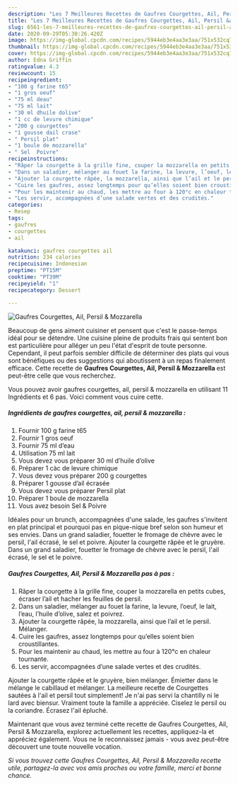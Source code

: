 ```yaml
---
description: "Les 7 Meilleures Recettes de Gaufres Courgettes, Ail, Persil &amp;amp; Mozzarella"
title: "Les 7 Meilleures Recettes de Gaufres Courgettes, Ail, Persil &amp;amp; Mozzarella"
slug: 6561-les-7-meilleures-recettes-de-gaufres-courgettes-ail-persil-and-amp-mozzarella
date: 2020-09-29T05:30:26.420Z
image: https://img-global.cpcdn.com/recipes/5944eb3e4aa3e3aa/751x532cq70/gaufres-courgettes-ail-persil-mozzarella-photo-principale-de-la-recette.jpg
thumbnail: https://img-global.cpcdn.com/recipes/5944eb3e4aa3e3aa/751x532cq70/gaufres-courgettes-ail-persil-mozzarella-photo-principale-de-la-recette.jpg
cover: https://img-global.cpcdn.com/recipes/5944eb3e4aa3e3aa/751x532cq70/gaufres-courgettes-ail-persil-mozzarella-photo-principale-de-la-recette.jpg
author: Edna Griffin
ratingvalue: 4.3
reviewcount: 15
recipeingredient:
- "100 g farine t65"
- "1 gros oeuf"
- "75 ml deau"
- "75 ml lait"
- "30 ml dhuile dolive"
- "1 cc de levure chimique"
- "200 g courgettes"
- "1 gousse dail crase"
- " Persil plat"
- "1 boule de mozzarella"
- " Sel  Poivre"
recipeinstructions:
- "Râper la courgette à la grille fine, couper la mozzarella en petits cubes, écraser l’ail et hacher les feuilles de persil."
- "Dans un saladier, mélanger au fouet la farine, la levure, l’oeuf, le lait, l’eau, l’huile d’olive, salez et poivrez."
- "Ajouter la courgette râpée, la mozzarella, ainsi que l’ail et le persil. Mélanger."
- "Cuire les gaufres, assez longtemps pour qu’elles soient bien croustillantes."
- "Pour les maintenir au chaud, les mettre au four à 120°c en chaleur tournante."
- "Les servir, accompagnées d’une salade vertes et des crudités."
categories:
- Resep
tags:
- gaufres
- courgettes
- ail

katakunci: gaufres courgettes ail 
nutrition: 234 calories
recipecuisine: Indonesian
preptime: "PT15M"
cooktime: "PT39M"
recipeyield: "1"
recipecategory: Dessert

---
```



![Gaufres Courgettes, Ail, Persil &amp; Mozzarella](https://img-global.cpcdn.com/recipes/5944eb3e4aa3e3aa/751x532cq70/gaufres-courgettes-ail-persil-mozzarella-photo-principale-de-la-recette.jpg)

Beaucoup de gens aiment cuisiner et pensent que c'est le passe-temps idéal pour se détendre. Une cuisine pleine de produits frais qui sentent bon est particulière pour alléger un peu l'état d'esprit de toute personne. Cependant, il peut parfois sembler difficile de déterminer des plats qui vous sont bénéfiques ou des suggestions qui aboutissent à un repas finalement efficace. Cette recette de <strong> Gaufres Courgettes, Ail, Persil &amp; Mozzarella </strong> est peut-être celle que vous recherchez.

<!--inarticleads1-->

Vous pouvez avoir gaufres courgettes, ail, persil &amp; mozzarella en utilisant 11 Ingrédients et 6 pas. Voici comment vous cuire cette.

##### Ingrédients de gaufres courgettes, ail, persil &amp; mozzarella :

1. Fournir 100 g farine t65
1. Fournir 1 gros oeuf
1. Fournir 75 ml d’eau
1. Utilisation 75 ml lait
1. Vous devez vous préparer 30 ml d’huile d’olive
1. Préparer 1 càc de levure chimique
1. Vous devez vous préparer 200 g courgettes
1. Préparer 1 gousse d’ail écrasée
1. Vous devez vous préparer  Persil plat
1. Préparer 1 boule de mozzarella
1. Vous avez besoin  Sel &amp; Poivre


Idéales pour un brunch, accompagnées d&#39;une salade, les gaufres s&#39;invitent en plat principal et pourquoi pas en pique-nique bref selon son humeur et ses envies. Dans un grand saladier, fouetter le fromage de chèvre avec le persil, l&#39;ail écrasé, le sel et poivre. Ajouter la courgette râpée et le gruyère. Dans un grand saladier, fouetter le fromage de chèvre avec le persil, l&#39;ail écrasé, le sel et le poivre. 

<!--inarticleads2-->

##### Gaufres Courgettes, Ail, Persil &amp; Mozzarella pas à pas :

1. Râper la courgette à la grille fine, couper la mozzarella en petits cubes, écraser l’ail et hacher les feuilles de persil.
1. Dans un saladier, mélanger au fouet la farine, la levure, l’oeuf, le lait, l’eau, l’huile d’olive, salez et poivrez.
1. Ajouter la courgette râpée, la mozzarella, ainsi que l’ail et le persil. Mélanger.
1. Cuire les gaufres, assez longtemps pour qu’elles soient bien croustillantes.
1. Pour les maintenir au chaud, les mettre au four à 120°c en chaleur tournante.
1. Les servir, accompagnées d’une salade vertes et des crudités.


Ajouter la courgette râpée et le gruyère, bien mélanger. Émietter dans le mélange le cabillaud et mélanger. La meilleure recette de Courgettes sautées à l&#39;ail et persil tout simplement! Je n&#39;ai pas servi la chantilly ni le lard avec biensur. Vraiment toute la famille a appréciée. Ciselez le persil ou la coriandre. Écrasez l&#39;ail épluché. 

<!--inarticleads1-->

<p>
Maintenant que vous avez terminé cette recette de Gaufres Courgettes, Ail, Persil &amp; Mozzarella, explorez actuellement les recettes, appliquez-la et appréciez également. Vous ne le reconnaissez jamais - vous avez peut-être découvert une toute nouvelle vocation.
</p>

<p>
<i>Si vous trouvez cette Gaufres Courgettes, Ail, Persil &amp; Mozzarella recette utile, partagez-la avec vos amis proches ou votre famille, merci et bonne chance.</i>
</p>
